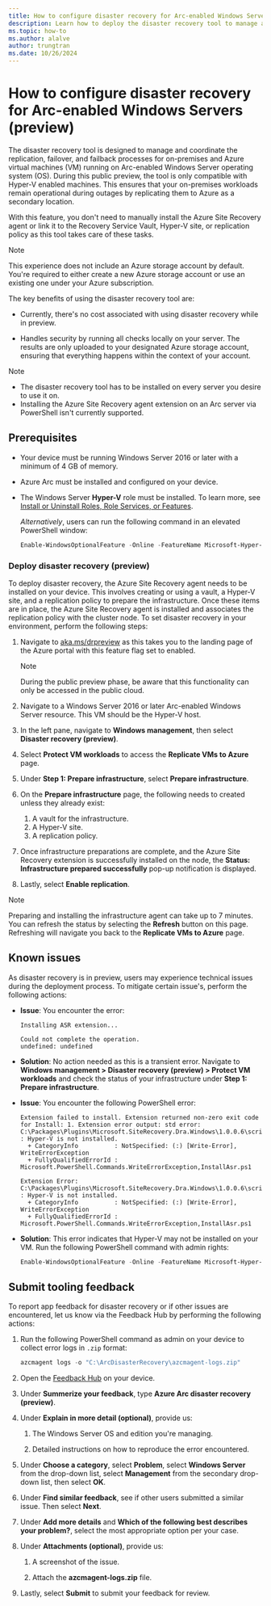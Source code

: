 ```yaml
---
title: How to configure disaster recovery for Arc-enabled Windows Servers (preview)
description: Learn how to deploy the disaster recovery tool to manage and orchestrate replication, failover, and failback for both on-premises Arc-enabled Windows Servers and Azure VMs.
ms.topic: how-to
ms.author: alalve
author: trungtran
ms.date: 10/26/2024
---
```


# How to configure disaster recovery for Arc-enabled Windows Servers (preview)

The disaster recovery tool is designed to manage and coordinate the replication, failover, and failback processes for on-premises and Azure virtual machines (VM) running on Arc-enabled Windows Server operating system (OS). During this public preview, the tool is only compatible with Hyper-V enabled machines. This ensures that your on-premises workloads remain operational during outages by replicating them to Azure as a secondary location.

With this feature, you don't need to manually install the Azure Site Recovery agent or link it to the Recovery Service Vault, Hyper-V site, or replication policy as this tool takes care of these tasks.

> [!NOTE]
> This experience does not include an Azure storage account by default. You're required to either create a new Azure storage account or use an existing one under your Azure subscription.

The key benefits of using the disaster recovery tool are:

- Currently, there's no cost associated with using disaster recovery while in preview.

- Handles security by running all checks locally on your server. The results are only uploaded to your designated Azure storage account, ensuring that everything happens within the context of your account.

> [!NOTE]
>
> - The disaster recovery tool has to be installed on every server you desire to use it on.
> - Installing the Azure Site Recovery agent extension on an Arc server via PowerShell isn't currently supported.

## Prerequisites

- Your device must be running Windows Server 2016 or later with a minimum of 4 GB of memory.
- Azure Arc must be installed and configured on your device.
- The Windows Server **Hyper-V** role must be installed. To learn more, see [Install or Uninstall Roles, Role Services, or Features](/windows-server/administration/server-manager/install-or-uninstall-roles-role-services-or-features).

  *Alternatively*, users can run the following command in an elevated PowerShell window:

  ```powershell
  Enable-WindowsOptionalFeature -Online -FeatureName Microsoft-Hyper-V -All
  ```

### Deploy disaster recovery (preview)

To deploy disaster recovery, the Azure Site Recovery agent needs to be installed on your device. This involves creating or using a vault, a Hyper-V site, and a replication policy to prepare the infrastructure. Once these items are in place, the Azure Site Recovery agent is installed and associates the replication policy with the cluster node. To set disaster recovery in your environment, perform the following steps:

1. Navigate to [aka.ms/drpreview](aka.ms/drpreview) as this takes you to the landing page of the Azure portal with this feature flag set to enabled.
  
   > [!NOTE]
   > During the public preview phase, be aware that this functionality can only be accessed in the public cloud.

1. Navigate to a Windows Server 2016 or later Arc-enabled Windows Server resource. This VM should be the Hyper-V host.
1. In the left pane, navigate to **Windows management**, then select **Disaster recovery (preview)**.
1. Select **Protect VM workloads** to access the **Replicate VMs to Azure** page.
1. Under **Step 1: Prepare infrastructure**, select **Prepare infrastructure**.
1. On the **Prepare infrastructure** page, the following needs to created unless they already exist:
   1. A vault for the infrastructure.
   1. A Hyper-V site.
   1. A replication policy.
1. Once infrastructure preparations are complete, and the Azure Site Recovery extension is successfully installed on the node, the **Status: Infrastructure prepared successfully** pop-up notification is displayed.
1. Lastly, select **Enable replication**.

> [!NOTE]
> Preparing and installing the infrastructure agent can take up to 7 minutes. You can refresh the status by selecting the **Refresh** button on this page. Refreshing will navigate you back to the **Replicate VMs to Azure** page.

## Known issues

As disaster recovery is in preview, users may experience technical issues during the deployment process. To mitigate certain issue's, perform the following actions:

- **Issue**: You encounter the error:

  ```error
  Installing ASR extension...

  Could not complete the operation.
  undefined: undefined
  ```

- **Solution**: No action needed as this is a transient error. Navigate to **Windows management > Disaster recovery (preview) > Protect VM workloads** and check the status of your infrastructure under **Step 1: Prepare infrastructure**.

- **Issue**: You encounter the following PowerShell error:

  ```error
  Extension failed to install. Extension returned non-zero exit code for Install: 1. Extension error output: std error: C:\Packages\Plugins\Microsoft.SiteRecovery.Dra.Windows\1.0.0.6\script\InstallAsr.ps1 : Hyper-V is not installed.
    + CategoryInfo          : NotSpecified: (:) [Write-Error], WriteErrorException
    + FullyQualifiedErrorId : Microsoft.PowerShell.Commands.WriteErrorException,InstallAsr.ps1

  Extension Error: C:\Packages\Plugins\Microsoft.SiteRecovery.Dra.Windows\1.0.0.6\script\InstallAsr.ps1 : Hyper-V is not installed.
    + CategoryInfo          : NotSpecified: (:) [Write-Error], WriteErrorException
    + FullyQualifiedErrorId : Microsoft.PowerShell.Commands.WriteErrorException,InstallAsr.ps1
  ```

- **Solution**: This error indicates that Hyper-V may not be installed on your VM. Run the following PowerShell command with admin rights:

  ```powershell
  Enable-WindowsOptionalFeature -Online -FeatureName Microsoft-Hyper-V -All
  ```

## Submit tooling feedback

To report app feedback for disaster recovery or if other issues are encountered, let us know via the Feedback Hub by performing the following actions:

1. Run the following PowerShell command as admin on your device to collect error logs in `.zip` format:

   ```powershell
   azcmagent logs -o "C:\ArcDisasterRecovery\azcmagent-logs.zip"
   ```

1. Open the [Feedback Hub](aka.ms/feedbackhub) on your device.

1. Under **Summerize your feedback**, type **Azure Arc disaster recovery (preview)**.

1. Under **Explain in more detail (optional)**, provide us:

   1. The Windows Server OS and edition you're managing.

   1. Detailed instructions on how to reproduce the error encountered.

1. Under **Choose a category**, select **Problem**, select **Windows Server** from the drop-down list, select **Management** from the secondary drop-down list, then select **OK**.

1. Under **Find similar feedback**, see if other users submitted a similar issue. Then select **Next**.

1. Under **Add more details** and **Which of the following best describes your problem?**, select the most appropriate option per your case.

1. Under **Attachments (optional)**, provide us:

   1. A screenshot of the issue.

   1. Attach the **azcmagent-logs.zip** file.

1. Lastly, select **Submit** to submit your feedback for review.
